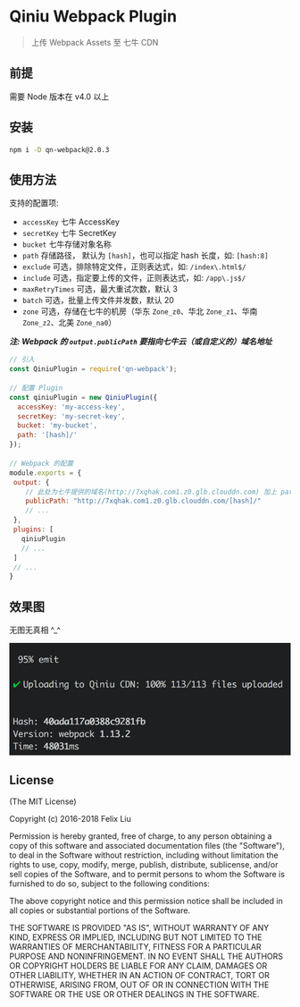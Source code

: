Qiniu Webpack Plugin
====================

> 上传 Webpack Assets 至 七牛 CDN

## 前提

需要 Node 版本在 v4.0 以上

## 安装

```sh
npm i -D qn-webpack@2.0.3
```

## 使用方法

支持的配置项:

+ `accessKey` 七牛 AccessKey
+ `secretKey` 七牛 SecretKey
+ `bucket` 七牛存储对象名称
+ `path` 存储路径， 默认为 `[hash]`，也可以指定 hash 长度，如: `[hash:8]`
+ `exclude` 可选，排除特定文件，正则表达式，如: `/index\.html$/`
+ `include` 可选，指定要上传的文件，正则表达式，如: `/app\.js$/`
+ `maxRetryTimes` 可选，最大重试次数，默认 3
+ `batch` 可选，批量上传文件并发数，默认 20
+ `zone` 可选，存储在七牛的机房（华东 `Zone_z0`、华北 `Zone_z1`、华南 `Zone_z2`、北美 `Zone_na0`）

***注: Webpack 的 `output.publicPath` 要指向七牛云（或自定义的）域名地址***

```js
// 引入
const QiniuPlugin = require('qn-webpack');

// 配置 Plugin
const qiniuPlugin = new QiniuPlugin({
  accessKey: 'my-access-key',
  secretKey: 'my-secret-key',
  bucket: 'my-bucket',
  path: '[hash]/'
});

// Webpack 的配置
module.exports = {
 output: {
    // 此处为七牛提供的域名(http://7xqhak.com1.z0.glb.clouddn.com) 加上 path([hash]/)
    publicPath: "http://7xqhak.com1.z0.glb.clouddn.com/[hash]/"
    // ...
 },
 plugins: [
   qiniuPlugin
   // ...
 ]
 // ...
}
```

## 效果图

无图无真相 ^\_\^

![Preview](preview.png)

## License

(The MIT License)

Copyright (c) 2016-2018 Felix Liu

Permission is hereby granted, free of charge, to any person obtaining a copy
of this software and associated documentation files (the "Software"), to deal
in the Software without restriction, including without limitation the rights
to use, copy, modify, merge, publish, distribute, sublicense, and/or sell
copies of the Software, and to permit persons to whom the Software is
furnished to do so, subject to the following conditions:

The above copyright notice and this permission notice shall be included in all
copies or substantial portions of the Software.

THE SOFTWARE IS PROVIDED "AS IS", WITHOUT WARRANTY OF ANY KIND, EXPRESS OR
IMPLIED, INCLUDING BUT NOT LIMITED TO THE WARRANTIES OF MERCHANTABILITY,
FITNESS FOR A PARTICULAR PURPOSE AND NONINFRINGEMENT. IN NO EVENT SHALL THE
AUTHORS OR COPYRIGHT HOLDERS BE LIABLE FOR ANY CLAIM, DAMAGES OR OTHER
LIABILITY, WHETHER IN AN ACTION OF CONTRACT, TORT OR OTHERWISE, ARISING FROM,
OUT OF OR IN CONNECTION WITH THE SOFTWARE OR THE USE OR OTHER DEALINGS IN THE
SOFTWARE.
